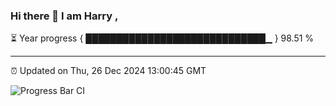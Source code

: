 ### Hi there 👋 I am Harry , 

⏳ Year progress { █████████████████████████████▁ } 98.51 %

---

⏰ Updated on Thu, 26 Dec 2024 13:00:45 GMT

![Progress Bar CI](https://github.com/duykhang68/duykhang68/workflows/Progress%20Bar%20CI/badge.svg)
